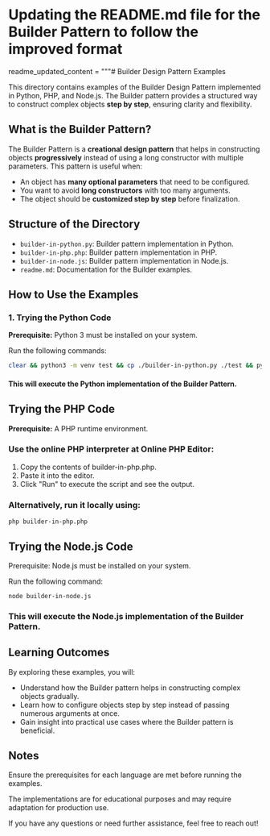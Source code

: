 # Updating the README.md file for the Builder Pattern to follow the improved format

readme_updated_content = """# Builder Design Pattern Examples

This directory contains examples of the Builder Design Pattern implemented in Python, PHP, and Node.js. 
The Builder pattern provides a structured way to construct complex objects **step by step**, ensuring clarity and flexibility.

## What is the Builder Pattern?

The Builder Pattern is a **creational design pattern** that helps in constructing objects **progressively** instead of using a long constructor with multiple parameters. 
This pattern is useful when:
- An object has **many optional parameters** that need to be configured.
- You want to avoid **long constructors** with too many arguments.
- The object should be **customized step by step** before finalization.

## Structure of the Directory
- `builder-in-python.py`: Builder pattern implementation in Python.
- `builder-in-php.php`: Builder pattern implementation in PHP.
- `builder-in-node.js`: Builder pattern implementation in Node.js.
- `readme.md`: Documentation for the Builder examples.

## How to Use the Examples

### 1. Trying the Python Code

**Prerequisite:** Python 3 must be installed on your system.

Run the following commands:
```bash
clear && python3 -m venv test && cp ./builder-in-python.py ./test && python3 ./builder-in-python.py && rm -R ./test
```

#### This will execute the Python implementation of the Builder Pattern.

## Trying the PHP Code
**Prerequisite:** A PHP runtime environment.

### Use the online PHP interpreter at Online PHP Editor:

1. Copy the contents of builder-in-php.php.
2. Paste it into the editor.
3. Click "Run" to execute the script and see the output.

### Alternatively, run it locally using:

```
php builder-in-php.php
```

## Trying the Node.js Code
Prerequisite: Node.js must be installed on your system.

Run the following command:

```
node builder-in-node.js
```

### This will execute the Node.js implementation of the Builder Pattern.


## Learning Outcomes

By exploring these examples, you will:

- Understand how the Builder pattern helps in constructing complex objects gradually.
- Learn how to configure objects step by step instead of passing numerous arguments at once.
- Gain insight into practical use cases where the Builder pattern is beneficial.

## Notes

Ensure the prerequisites for each language are met before running the examples.

The implementations are for educational purposes and may require adaptation for production use.

If you have any questions or need further assistance, feel free to reach out!